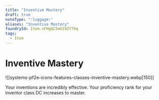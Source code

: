 ```yaml
---
title: "Inventive Mastery"
draft: true
noteType: ":luggage:"
aliases: "Inventive Mastery"
foundryId: Item.xFHgQC5mO19ZY79q
tags:
  - Item
---
```


# Inventive Mastery
![[systems-pf2e-icons-features-classes-inventive-mastery.webp|150]]

Your inventions are incredibly effective. Your proficiency rank for your inventor class DC increases to master.

